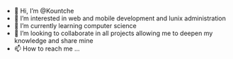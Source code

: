 - 👋 Hi, I’m @Kountche
- 👀 I’m interested in web and mobile development and lunix administration
- 🌱 I’m currently learning computer science
- 💞️ I’m looking to collaborate in all projects allowing me to deepen my knowledge and share mine
- 📫 How to reach me ...

<!---
Kountche/Kountche is a ✨ special ✨ repository because its `README.md` (this file) appears on your GitHub profile.
You can click the Preview link to take a look at your changes.
--->
